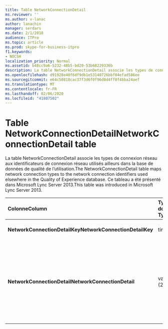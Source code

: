 ```yaml
---
title: Table NetworkConnectionDetail
ms.reviewer: ''
ms.author: v-lanac
author: lanachin
manager: serdars
ms.date: 2/1/2018
audience: ITPro
ms.topic: article
ms.prod: skype-for-business-itpro
f1.keywords:
- NOCSH
localization_priority: Normal
ms.assetid: b48cc9a6-5232-48b5-bd20-53b68229336b
description: La table NetworkConnectionDetail associe les types de connexion réseau aux identificateurs de connexion réseau utilisés ailleurs dans la base de données de qualité de l’utilisation. Ce tableau a été présenté dans Microsoft Lync Server 2013.
ms.openlocfilehash: d91928e40f6df9db1e53140726bbf04efad586ee
ms.sourcegitcommit: e64c50818cac37f3d6f0f96d0d4ff0f4bba24aef
ms.translationtype: MT
ms.contentlocale: fr-FR
ms.lasthandoff: 02/06/2020
ms.locfileid: "41807502"
---
```

# <a name="networkconnectiondetail-table"></a><span data-ttu-id="a22e5-104">Table NetworkConnectionDetail</span><span class="sxs-lookup"><span data-stu-id="a22e5-104">NetworkConnectionDetail table</span></span>
 
<span data-ttu-id="a22e5-105">La table NetworkConnectionDetail associe les types de connexion réseau aux identificateurs de connexion réseau utilisés ailleurs dans la base de données de qualité de l’utilisation.</span><span class="sxs-lookup"><span data-stu-id="a22e5-105">The NetworkConnectionDetail table maps network connection types to the network connection identifiers used elsewhere in the Quality of Experience database.</span></span> <span data-ttu-id="a22e5-106">Ce tableau a été présenté dans Microsoft Lync Server 2013.</span><span class="sxs-lookup"><span data-stu-id="a22e5-106">This table was introduced in Microsoft Lync Server 2013.</span></span>
  
|<span data-ttu-id="a22e5-107">**Colonne**</span><span class="sxs-lookup"><span data-stu-id="a22e5-107">**Column**</span></span>|<span data-ttu-id="a22e5-108">**Type de données**</span><span class="sxs-lookup"><span data-stu-id="a22e5-108">**Data Type**</span></span>|<span data-ttu-id="a22e5-109">**Clé/Index**</span><span class="sxs-lookup"><span data-stu-id="a22e5-109">**Key/Index**</span></span>|<span data-ttu-id="a22e5-110">**Détails**</span><span class="sxs-lookup"><span data-stu-id="a22e5-110">**Details**</span></span>|
|:-----|:-----|:-----|:-----|
|<span data-ttu-id="a22e5-111">**NetworkConnectionDetailKey**</span><span class="sxs-lookup"><span data-stu-id="a22e5-111">**NetworkConnectionDetailKey**</span></span> <br/> |<span data-ttu-id="a22e5-112">tinyint</span><span class="sxs-lookup"><span data-stu-id="a22e5-112">tinyint</span></span>  <br/> |<span data-ttu-id="a22e5-113">Principal</span><span class="sxs-lookup"><span data-stu-id="a22e5-113">Primary</span></span>  <br/> |<span data-ttu-id="a22e5-114">Identificateur unique du type de connexion réseau.</span><span class="sxs-lookup"><span data-stu-id="a22e5-114">Unique identifier for the network connection type.</span></span>  <br/> |
|<span data-ttu-id="a22e5-115">**NetworkConnectionDetail**</span><span class="sxs-lookup"><span data-stu-id="a22e5-115">**NetworkConnectionDetail**</span></span> <br/> |<span data-ttu-id="a22e5-116">varchar (256)</span><span class="sxs-lookup"><span data-stu-id="a22e5-116">varchar(256)</span></span>  <br/> |<span data-ttu-id="a22e5-117">Différent</span><span class="sxs-lookup"><span data-stu-id="a22e5-117">Unique</span></span>  <br/> |<span data-ttu-id="a22e5-118">Type de connexion réseau correspondant au NetworkConnectionDetailKey.</span><span class="sxs-lookup"><span data-stu-id="a22e5-118">Network connection type that corresponds to the NetworkConnectionDetailKey.</span></span> <span data-ttu-id="a22e5-119">Les valeurs autorisées sont les suivantes :</span><span class="sxs-lookup"><span data-stu-id="a22e5-119">Allowed values are:</span></span>  <br/> <span data-ttu-id="a22e5-120">0--filaire</span><span class="sxs-lookup"><span data-stu-id="a22e5-120">0 -- Wired</span></span>  <br/> <span data-ttu-id="a22e5-121">1--WiFi</span><span class="sxs-lookup"><span data-stu-id="a22e5-121">1 -- WiFi</span></span>  <br/> <span data-ttu-id="a22e5-122">2--Ethernet</span><span class="sxs-lookup"><span data-stu-id="a22e5-122">2 -- Ethernet</span></span>  <br/> <span data-ttu-id="a22e5-123">3--MobileBB</span><span class="sxs-lookup"><span data-stu-id="a22e5-123">3 -- MobileBB</span></span>  <br/> <span data-ttu-id="a22e5-124">4--autre</span><span class="sxs-lookup"><span data-stu-id="a22e5-124">4 -- Other</span></span>  <br/> <span data-ttu-id="a22e5-125">5--tunnel</span><span class="sxs-lookup"><span data-stu-id="a22e5-125">5 -- Tunnel</span></span>  <br/> |
   

